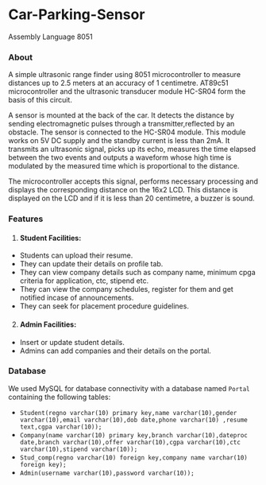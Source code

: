 # Car-Parking-Sensor

Assembly Language 8051

### About
A simple ultrasonic range finder using 8051 microcontroller to measure distances up to 2.5 meters at an accuracy of 1
centimetre. AT89c51 microcontroller and the ultrasonic transducer module HC-SR04 form the basis of this circuit.

A sensor is mounted at the back of the car. It detects the distance by sending electromagnetic
pulses through a transmitter,reflected by an obstacle. The sensor is connected to the HC-SR04 module. This module works on 5V DC supply and the standby current is less than 2mA. It transmits an ultrasonic signal, picks up its echo, measures the time elapsed between the two events and outputs a waveform whose high time is modulated by the measured time which is proportional to the distance. 

The microcontroller accepts this signal, performs necessary processing and displays the corresponding distance on the 16x2 LCD. 
This distance is displayed on the LCD and if it is less than 20 centimetre, a buzzer is sound.


### Features
1. #### Student Facilities:
* Students can upload their resume.
* They can update their details on profile tab.
* They can view company details such as company name, minimum cpga criteria for application, ctc, stipend etc.
* They can view the company schedules, register for them and get notified incase of announcements. 
* They can seek for placement procedure guidelines.

2. #### Admin Facilities:
* Insert or update student details.
* Admins can add companies and their details on the portal.


### Database
We used MySQL for database connectivity with a database named `Portal` containing the following tables:

* `Student(regno varchar(10) primary key,name varchar(10),gender varchar(10),email varchar(10),dob date,phone varchar(10) ,resume text,cgpa varchar(10));`
* `Company(name varchar(10) primary key,branch varchar(10),dateproc date,branch varchar(10),offer varchar(10),cgpa varchar(10),ctc varchar(10),stipend varchar(10));`
* `Stud_comp(regno varchar(10) foreign key,company name varchar(10) foreign key);`
* `Admin(username varchar(10),password varchar(10));`

### 
